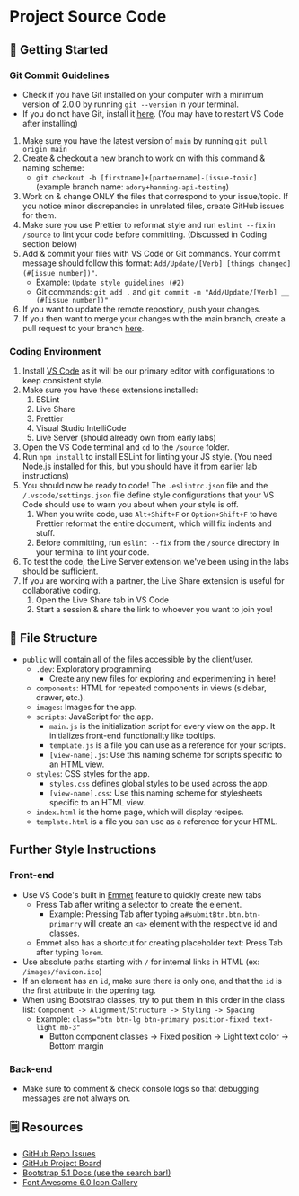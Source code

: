 # Project Source Code

## 🚀 Getting Started

### Git Commit Guidelines

-   Check if you have Git installed on your computer with a minimum version of 2.0.0 by running `git --version` in your terminal.
-   If you do not have Git, install it [here](https://git-scm.com/downloads). (You may have to restart VS Code after installing)

1. Make sure you have the latest version of `main` by running `git pull origin main`
2. Create & checkout a new branch to work on with this command & naming scheme:
    - `git checkout -b [firstname]+[partnername]-[issue-topic]` (example branch name: `adory+hanming-api-testing`)
3. Work on & change ONLY the files that correspond to your issue/topic. If you notice minor discrepancies in unrelated files, create GitHub issues for them.
4. Make sure you use Prettier to reformat style and run `eslint --fix` in `/source` to lint your code before committing. (Discussed in Coding section below)
5. Add & commit your files with VS Code or Git commands. Your commit message should follow this format: `Add/Update/[Verb] [things changed] (#[issue number])"`.
    - Example: `Update style guidelines (#2)`
    - Git commands: `git add .` and `git commit -m "Add/Update/[Verb] __ (#[issue number])"`
6. If you want to update the remote repostiory, push your changes.
7. If you then want to merge your changes with the main branch, create a pull request to your branch
   [here](https://github.com/cse110-fa21-group5/cse110-fa21-group5/pulls).

### Coding Environment

1. Install [VS Code](https://code.visualstudio.com/download) as it will be our primary editor with configurations to keep consistent style.
2. Make sure you have these extensions installed:
    1. ESLint
    2. Live Share
    3. Prettier
    4. Visual Studio IntelliCode
    5. Live Server (should already own from early labs)
3. Open the VS Code terminal and `cd` to the `/source` folder.
4. Run `npm install` to install ESLint for linting your JS style. (You need Node.js installed for this, but you should have it from earlier lab instructions)
5. You should now be ready to code! The `.eslintrc.json` file and the `/.vscode/settings.json` file define style configurations that your VS Code
   should use to warn you about when your style is off.
    1. When you write code, use `Alt+Shift+F` or `Option+Shift+F` to have Prettier reformat the entire document, which will fix indents and stuff.
    2. Before committing, run `eslint --fix` from the `/source` directory in your terminal to lint your code.
6. To test the code, the Live Server extension we've been using in the labs should be sufficient.
7. If you are working with a partner, the Live Share extension is useful for collaborative coding.
    1. Open the Live Share tab in VS Code
    2. Start a session & share the link to whoever you want to join you!

## 📁 File Structure

-   `public` will contain all of the files accessible by the client/user.
    -   `.dev`: Exploratory programming
        -   Create any new files for exploring and experimenting in here!
    -   `components`: HTML for repeated components in views (sidebar, drawer, etc.).
    -   `images`: Images for the app.
    -   `scripts`: JavaScript for the app.
        -   `main.js` is the initialization script for every view on the app. It initializes front-end functionality like tooltips.
        -   `template.js` is a file you can use as a reference for your scripts.
        -   `[view-name].js`: Use this naming scheme for scripts specific to an HTML view.
    -   `styles`: CSS styles for the app.
        -   `styles.css` defines global styles to be used across the app.
        -   `[view-name].css`: Use this naming scheme for stylesheets specific to an HTML view.
    -   `index.html` is the home page, which will display recipes.
    -   `template.html` is a file you can use as a reference for your HTML.

## Further Style Instructions

### Front-end

-   Use VS Code's built in [Emmet](https://code.visualstudio.com/docs/editor/emmet) feature to quickly create new tabs
    -   Press Tab after writing a selector to create the element.
        -   Example: Pressing Tab after typing `a#submitBtn.btn.btn-primarry` will create an `<a>` element with the respective id and classes.
    -   Emmet also has a shortcut for creating placeholder text: Press Tab after typing `lorem`.
-   Use absolute paths starting with `/` for internal links in HTML (ex: `/images/favicon.ico`)
-   If an element has an `id`, make sure there is only one, and that the `id` is the first attribute in the opening tag.
-   When using Bootstrap classes, try to put them in this order in the class list: `Component -> Alignment/Structure -> Styling -> Spacing`
    -   Example: `class="btn btn-lg btn-primary position-fixed text-light mb-3"`
        -   Button component classes -> Fixed position -> Light text color -> Bottom margin

### Back-end

-   Make sure to comment & check console logs so that debugging messages are not always on.

## 🗒️ Resources

-	[GitHub Repo Issues](https://github.com/cse110-fa21-group5/cse110-fa21-group5/issues)
-	[GitHub Project Board](https://github.com/orgs/cse110-fa21-group5/projects/1/views/1)
-   [Bootstrap 5.1 Docs (use the search bar!)](https://getbootstrap.com/docs/5.1)
-   [Font Awesome 6.0 Icon Gallery](https://fontawesome.com/v6.0/icons?m=free)
